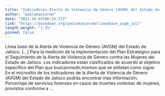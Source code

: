 ```yaml
---
title: "Indicadores Alerta de Violencia de Género (AVGM) del Estado de Jalisco."
author: "paolamanzorom"
date: "2021-10-03T06:24:37Z"
link: "https://bookdown.org/paolamanzorom/lineabase_avgm_jal/"
length_weight: "1.5%"
pinned: false
---
```


Línea base de la Alerta de Violencia de Género (AVGM) del Estado de Jalisco. [...] Para la medición de la implementación del Plan Estratégico para el Seguimiento de la Alerta de Violencia de Género contra las Mujeres del Estado de Jalisco. Los indicadores están clasificados de acuerdo al objetivo específico del Plan que buscanmedir,mismos que se enlistan como sigue: En el micrositio de los indicadores de la Alerta de Violencia de Género (AVGM) del Estado de Jalisco podrás encontrar màs información. Porcentaje de servicios forenses en casos de muertes violentas de mujeres, provistos conforme a  ...
